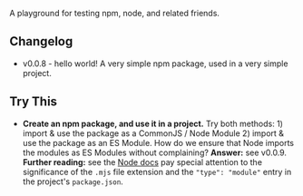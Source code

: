 A playground for testing npm, node, and related friends.

## Changelog
- v0.0.8 - hello world!  A very simple npm package, used in a very simple project.

## Try This
- **Create an npm package, and use it in a project.**  Try both methods: 1) import & use the package as a CommonJS / Node Module 2) import & use the package as an ES Module.  How do we ensure that Node imports the modules as ES Modules without complaining?  **Answer:** see v0.0.9.  **Further reading:** see the [Node docs](https://nodejs.org/docs/latest-v13.x/api/esm.html#esm_enabling) pay special attention to the significance of the `.mjs` file extension and the `"type": "module"` entry in the project's `package.json`.